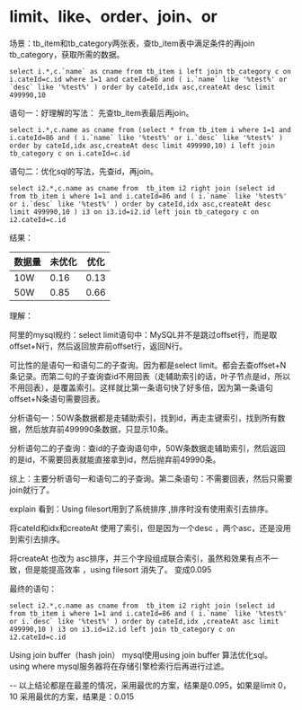 # limit、like、order、join、or

场景：tb_item和tb_category两张表，查tb_item表中满足条件的再join tb_category，获取所需的数据。

```mysql
select i.*,c.`name` as cname from tb_item i left join tb_category c on i.cateId=c.id where 1=1 and cateId=86 and ( i.`name` like '%test%' or `desc` like '%test%' ) order by cateId,idx asc,createAt desc limit 499990,10
```

语句一：好理解的写法： 先查tb_item表最后再join。

```mysql
select i.*,c.name as cname from (select * from tb_item i where 1=1 and i.cateId=86 and ( i.`name` like '%test%' or i.`desc` like '%test%' ) order by cateId,idx asc,createAt desc limit 499990,10) i left join tb_category c on i.cateId=c.id 
```

 语句二：优化sql的写法，先查id，再join。

```mysql
select i2.*,c.name as cname from  tb_item i2 right join (select id from tb_item i where 1=1 and i.cateId=86 and ( i.`name` like '%test%' or i.`desc` like '%test%' ) order by cateId,idx asc,createAt desc limit 499990,10 ) i3 on i3.id=i2.id left join tb_category c on i2.cateId=c.id 
```

结果：

| 数据量 | 未优化 | 优化 |
| ------ | ------ | ---- |
| 10W    | 0.16   | 0.13 |
| 50W    | 0.85   | 0.66 |

理解：

阿里的mysql规约：select limit语句中：MySQL并不是跳过offset行，而是取offset+N行，然后返回放弃前offset行，返回N行。

可比性的是语句一和语句二的子查询。因为都是select limit。都会去查offset+N条记录。而第二句的子查询查id不用回表（走辅助索引的话，叶子节点是id，所以不用回表），是覆盖索引。这样就比第一条语句快了好多倍，因为第一条语句offset+N条语句需要回表。

分析语句一：50W条数据都是走辅助索引，找到id，再走主键索引，找到所有数据，然后放弃前499990条数据，只显示10条。

分析语句二的子查询：查id的子查询语句中，50W条数据走辅助索引，然后返回的是id，不需要回表就能直接拿到id，然后抛弃前49990条。

综上：主要分析语句一和语句二的子查询。第二条语句：不需要回表，然后只需要join就行了。

explain 看到：Using filesort用到了系统排序 ,排序时没有使用索引去排序。

将cateId和idx和createAt 使用了索引，但是因为一个desc ，两个asc，还是没用到索引去排序。

将createAt 也改为 asc排序，并三个字段组成联合索引，虽然和效果有点不一致，但是能提高效率 ，using filesort 消失了。
变成0.095

最终的语句：

```mysql
select i2.*,c.name as cname from  tb_item i2 right join (select id from tb_item i where 1=1 and i.cateId=86 and ( i.`name` like '%test%' or i.`desc` like '%test%' ) order by cateId,idx ,createAt asc limit 499990,10 ) i3 on i3.id=i2.id left join tb_category c on i2.cateId=c.id 
```

Using join buffer（hash join） mysql使用using join buffer 算法优化sql。
using where mysql服务器将在存储引擎检索行后再进行过滤。

-- 以上结论都是在最差的情况，采用最优的方案，结果是0.095，如果是limit 0，10 采用最优的方案，结果是：0.015


